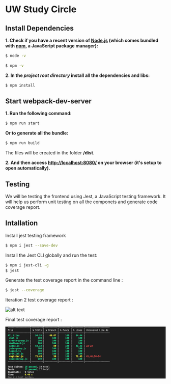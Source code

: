 # UW Study Circle 

## Install Dependencies

**1. Check if you have a recent version of [Node.js](https://nodejs.org/) (which comes bundled with [npm](https://www.npmjs.com/), a JavaScript package manager):**

```bash
$ node -v
```

```bash
$ npm -v
```

**2. In the _project root directory_ install all the dependencies and libs:**

```bash
$ npm install
```

## Start webpack-dev-server

**1. Run the following command:**

```bash
$ npm run start
```

**Or to generate all the bundle:**

```bash
$ npm run build
```

The files will be created in the folder **/dist**.

**2. And then access [http://localhost:8080/](http://localhost:8080/) on your browser (it's setup to open automatically).**

## Testing

We will be testing the frontend using Jest, a JavaScript testing framework. It will help us perform unit testing on all the componets and generate code coverage report.

## Intallation

Install jest testing framework

```bash
$ npm i jest --save-dev
```

Install the Jest CLI globally and run the test:

```bash
$ npm i jest-cli -g
$ jest
```

Generate the test coverage report in the command line :

```bash
$ jest --coverage
```




Iteration 2 test coverage report :


![alt text](./images/final.png)


Final test coverage report :

![alt text](./images/coverage_report.png)






